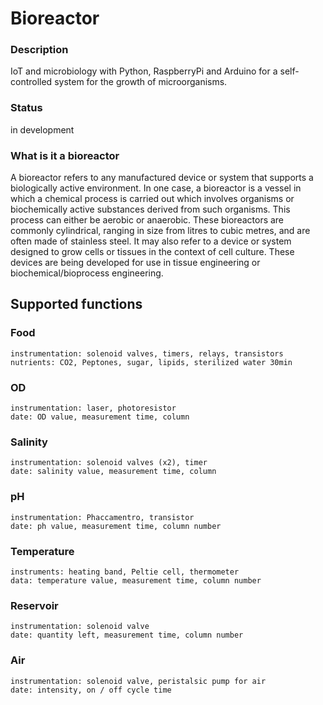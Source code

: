 # Bioreactor 

### Description
IoT and microbiology with Python, RaspberryPi and Arduino for a self-controlled system for the growth of microorganisms.

### Status 
in development

### What is it a bioreactor
A bioreactor refers to any manufactured device or system that supports a biologically active environment. In one case, a bioreactor is a vessel in which a chemical process is carried out which involves organisms or biochemically active substances derived from such organisms. This process can either be aerobic or anaerobic. These bioreactors are commonly cylindrical, ranging in size from litres to cubic metres, and are often made of stainless steel. It may also refer to a device or system designed to grow cells or tissues in the context of cell culture. These devices are being developed for use in tissue engineering or biochemical/bioprocess engineering.



## Supported functions
### Food
	instrumentation: solenoid valves, timers, relays, transistors
	nutrients: CO2, Peptones, sugar, lipids, sterilized water 30min

### OD
	instrumentation: laser, photoresistor
	date: OD value, measurement time, column


### Salinity
	instrumentation: solenoid valves (x2), timer
	date: salinity value, measurement time, column

### pH
	instrumentation: Phaccamentro, transistor
	date: ph value, measurement time, column number

### Temperature
	instruments: heating band, Peltie cell, thermometer
	data: temperature value, measurement time, column number

### Reservoir
	instrumentation: solenoid valve
	date: quantity left, measurement time, column number

### Air
	instrumentation: solenoid valve, peristalsic pump for air
	date: intensity, on / off cycle time
